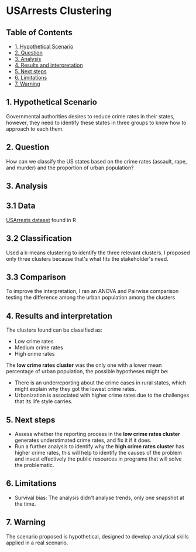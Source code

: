 # USArrests Clustering

## Table of Contents
- [1. Hypothetical Scenario](Question)
- [2. Question](Question) 
- [3. Analysis](Analysis) 
- [4. Results and interpretation](Results) 
- [5. Next steps](Next) 
- [6. Limitations](Limitations)
- [7. Warning](Warning) 

## 1. Hypothetical Scenario
Governmental authorities desires to reduce crime rates in their states, however, they need to identify these states in three groups to know how to approach to each them. 

## 2. Question
How can we classify the US states based on the crime rates (assault, rape, and murder) and the proportion of urban population?

## 3. Analysis
## 3.1 Data
[USArrests dataset](https://www.rdocumentation.org/packages/datasets/versions/3.6.2/topics/USArrests) found in R
## 3.2 Classification
Used a k-means clustering to identify the three relevant clusters. I proposed only three clusters because that's what fits the stakeholder's need.
## 3.3 Comparison
To improve the interpretation, I ran an ANOVA and Pairwise comparison testing the difference among the urban population among the clusters

## 4. Results and interpretation
The clusters found can be classified as:
- Low crime rates
- Medium crime rates
- High crime rates

The **low crime rates cluster** was the only one with a lower mean percentage of urban population, the possible hypotheses might be: 
- There is an underreporting about the crime cases in rural states, which might explain why they got the lowest crime rates.
- Urbanization is associated with higher crime rates due to the challenges that its life style carries.

## 5. Next steps
- Assess whether the reporting process in the **low crime rates cluster** generates understimated crime rates, and fix it if it does.
- Run a further analysis to identify why the **high crime rates cluster** has higher crime rates, this will help to identify the causes of the problem and invest effectively the public resources in programs that will solve the problematic.

## 6. Limitations
- Survival bias: The analysis didn't analyse trends, only one snapshot at the time.

## 7. Warning
The scenario proposed is hypothetical, designed to develop analytical skills applied in a real scenario.
